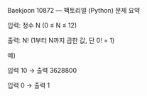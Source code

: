 Baekjoon 10872 — 팩토리얼 (Python)
문제 요약

입력: 정수 N (0 ≤ N ≤ 12)

출력: N! (1부터 N까지 곱한 값, 단 0! = 1)

예)

입력 10 → 출력 3628800

입력 0 → 출력 1